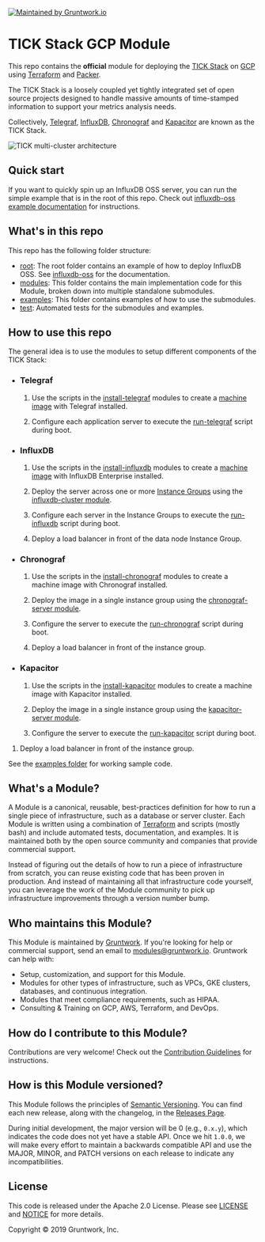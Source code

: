 [![Maintained by Gruntwork.io](https://img.shields.io/badge/maintained%20by-gruntwork.io-%235849a6.svg)](https://gruntwork.io/?ref=repo_google_influx)
# TICK Stack GCP Module

This repo contains the **official** module for deploying the [TICK Stack](https://www.influxdata.com/time-series-platform/) on [GCP](https://cloud.google.com/gcp/) using [Terraform](https://www.terraform.io/) and [Packer](https://www.packer.io/).

The TICK Stack is a loosely coupled yet tightly integrated set of open source projects designed to handle massive amounts of time-stamped information to support your metrics analysis needs. 

Collectively, [Telegraf](https://github.com/influxdata/telegraf), [InfluxDB](https://github.com/influxdata/influxdb), [Chronograf](https://github.com/influxdata/chronograf) and [Kapacitor](https://github.com/influxdata/kapacitor) are known as the TICK Stack.

![TICK multi-cluster architecture](https://github.com/gruntwork-io/terraform-google-influx/blob/master/_docs/tick-multi-cluster-architecture.png?raw=true)

## Quick start

If you want to quickly spin up an InfluxDB OSS server, you can run the simple example that is in the root of this repo. Check out [influxdb-oss example documentation](examples/influxdb-oss) for instructions.

## What's in this repo

This repo has the following folder structure:

* [root](https://github.com/gruntwork-io/terraform-google-influx): The root folder contains an example of how to deploy InfluxDB OSS. See 
  [influxdb-oss](https://github.com/gruntwork-io/terraform-google-influx/tree/master/examples/influxdb-oss) for the documentation.
* [modules](https://github.com/gruntwork-io/terraform-google-influx/tree/master/modules): This folder contains the main implementation code for this Module, broken down into multiple standalone submodules.
* [examples](https://github.com/gruntwork-io/terraform-google-influx/tree/master/examples): This folder contains examples of how to use the submodules.
* [test](https://github.com/gruntwork-io/terraform-google-influx/tree/master/test): Automated tests for the submodules and examples.

## How to use this repo

The general idea is to use the modules to setup different components of the TICK Stack:

* ### Telegraf

    1. Use the scripts in the [install-telegraf](https://github.com/gruntwork-io/terraform-google-influx/tree/master/modules/install-telegraf) modules to create a [machine image](https://cloud.google.com/compute/docs/images/create-delete-deprecate-private-images) with Telegraf installed.
    
    1. Configure each application server to execute the [run-telegraf](https://github.com/gruntwork-io/terraform-google-influx/tree/master/modules/run-telegraf) script during boot.

* ### InfluxDB

    1. Use the scripts in the [install-influxdb](https://github.com/gruntwork-io/terraform-google-influx/tree/master/modules/install-influxdb) modules to create a [machine image](https://cloud.google.com/compute/docs/images/create-delete-deprecate-private-images) with InfluxDB Enterprise installed.
    
    1. Deploy the server across one or more [Instance Groups](https://cloud.google.com/compute/docs/instance-groups/) using the [influxdb-cluster
module](https://github.com/gruntwork-io/terraform-google-influx/tree/master/modules/influxdb-cluster).
    
    1. Configure each server in the Instance Groups to execute the [run-influxdb](https://github.com/gruntwork-io/terraform-google-influx/tree/master/modules/run-influxdb) script during boot.

    1. Deploy a load balancer in front of the data node Instance Group.
    
* ### Chronograf

    1. Use the scripts in the [install-chronograf](https://github.com/gruntwork-io/terraform-google-influx/tree/master/modules/install-chronograf) modules to create a machine image with Chronograf installed.
    
    1. Deploy the image in a single instance group using the [chronograf-server
module](https://github.com/gruntwork-io/terraform-google-influx/tree/master/modules/chronograf-server).
    
    1. Configure the server to execute the [run-chronograf](https://github.com/gruntwork-io/terraform-google-influx/tree/master/modules/run-chronograf) script during boot.

    1. Deploy a load balancer in front of the instance group.
    
* ### Kapacitor

    1. Use the scripts in the [install-kapacitor](https://github.com/gruntwork-io/terraform-google-influx/tree/master/modules/install-kapacitor) modules to create a machine image with Kapacitor installed.
    
    1. Deploy the image in a single instance group using the [kapacitor-server module](https://github.com/gruntwork-io/terraform-google-influx/tree/master/modules/kapacitor-server).

    1. Configure the server to execute the [run-kapacitor](modules/run-kapacitor) script during boot.
    
1. Deploy a load balancer in front of the instance group.
  

See the [examples folder](https://github.com/gruntwork-io/terraform-google-influx/tree/master/examples) for working
sample code.

## What's a Module?

A Module is a canonical, reusable, best-practices definition for how to run a single piece of infrastructure, such 
as a database or server cluster. Each Module is written using a combination of [Terraform](https://www.terraform.io/) 
and scripts (mostly bash) and include automated tests, documentation, and examples. It is maintained both by the open 
source community and companies that provide commercial support. 

Instead of figuring out the details of how to run a piece of infrastructure from scratch, you can reuse 
existing code that has been proven in production. And instead of maintaining all that infrastructure code yourself, 
you can leverage the work of the Module community to pick up infrastructure improvements through
a version number bump.

## Who maintains this Module?

This Module is maintained by [Gruntwork](http://www.gruntwork.io/). If you're looking for help or commercial support, send an email to [modules@gruntwork.io](mailto:modules@gruntwork.io?Subject=InfluxDB%20for%20GCP%20Module). Gruntwork can help with:

* Setup, customization, and support for this Module.
* Modules for other types of infrastructure, such as VPCs, GKE clusters, databases, and continuous integration.
* Modules that meet compliance requirements, such as HIPAA.
* Consulting & Training on GCP, AWS, Terraform, and DevOps.

## How do I contribute to this Module?

Contributions are very welcome! Check out the [Contribution Guidelines](CONTRIBUTING.md) for instructions.

## How is this Module versioned?

This Module follows the principles of [Semantic Versioning](http://semver.org/). You can find each new release, 
along with the changelog, in the [Releases Page](https://github.com/gruntwork-io/terraform-google-influx/releases). 

During initial development, the major version will be 0 (e.g., `0.x.y`), which indicates the code does not yet have a stable API. Once we hit `1.0.0`, we will make every effort to maintain a backwards compatible API and use the MAJOR, MINOR, and PATCH versions on each release to indicate any incompatibilities. 

## License

This code is released under the Apache 2.0 License. Please see 
[LICENSE](https://github.com/gruntwork-io/terraform-google-influx/blob/master/LICENSE) and 
[NOTICE](https://github.com/gruntwork-io/terraform-google-influx/blob/master/NOTICE) for more details.

Copyright &copy; 2019 Gruntwork, Inc.

